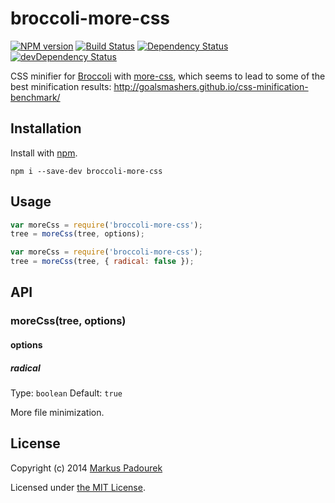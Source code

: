 # broccoli-more-css

[![NPM version](https://badge.fury.io/js/broccoli-clean-css.svg)](https://www.npmjs.org/artificialio/broccoli-more-css)
[![Build Status](https://travis-ci.org/shinnn/broccoli-clean-css.svg?branch=master)](https://travis-ci.org/artificialio/broccoli-more-css)
[![Dependency Status](https://david-dm.org/shinnn/broccoli-clean-css.svg?theme=shields.io)](https://david-dm.org/artificialio/broccoli-more-css)
[![devDependency Status](https://david-dm.org/shinnn/broccoli-clean-css/dev-status.svg?theme=shields.io)](https://david-dm.org/artificialio/broccoli-more-css#info=devDependencies)

CSS minifier for [Broccoli](https://github.com/broccolijs/broccoli) with [more-css](https://github.com/army8735/more), which seems to lead to some of the best minification results: http://goalsmashers.github.io/css-minification-benchmark/

## Installation

Install with [npm](https://github.com/npm/npm#npm1----node-package-manager).

```
npm i --save-dev broccoli-more-css
```

## Usage

```javascript
var moreCss = require('broccoli-more-css');
tree = moreCss(tree, options);
```

```javascript
var moreCss = require('broccoli-more-css');
tree = moreCss(tree, { radical: false });
```

## API

### moreCss(tree, options)

#### options

##### radical

Type: `boolean`
Default: `true`

More file minimization.

## License

Copyright (c) 2014 [Markus Padourek](https://github.com/globegitter)

Licensed under [the MIT License](./LICENSE).
